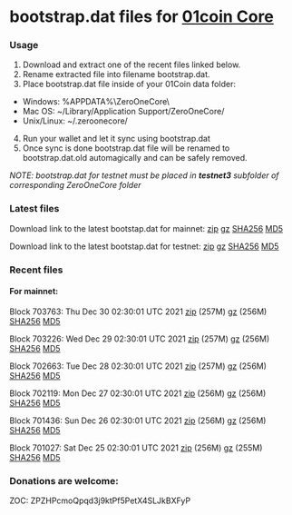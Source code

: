 # bootstrap.dat files for [01coin Core](https://01coin.io)

### Usage

1. Download and extract one of the recent files linked below.
2. Rename extracted file into filename bootstrap.dat.
3. Place bootstrap.dat file inside of your 01Coin data folder:
 - Windows: %APPDATA%\ZeroOneCore\
 - Mac OS: ~/Library/Application Support/ZeroOneCore/
 - Unix/Linux: ~/.zeroonecore/
4. Run your wallet and let it sync using bootstrap.dat
5. Once sync is done bootstrap.dat file will be renamed to bootstrap.dat.old automagically and can be safely removed.

_NOTE: bootstrap.dat for testnet must be placed in **testnet3** subfolder of corresponding ZeroOneCore folder_

### Latest files
Download link to the latest bootstap.dat for mainnet: [zip](https://files.01coin.io/mainnet/bootstrap.dat.zip) [gz](https://files.01coin.io/mainnet/bootstrap.dat.tar.gz) [SHA256](https://files.01coin.io/mainnet/sha256.txt) [MD5](https://files.01coin.io/mainnet/md5.txt)

Download link to the latest bootstap.dat for testnet: [zip](https://files.01coin.io/testnet/bootstrap.dat.zip) [gz](https://files.01coin.io/testnet/bootstrap.dat.tar.gz) [SHA256](https://files.01coin.io/testnet/sha256.txt) [MD5](https://files.01coin.io/testnet/md5.txt)

### Recent files

#### For mainnet:

Block 703763: Thu Dec 30 02:30:01 UTC 2021 [zip](https://files.01coin.io/mainnet/2021-12-30/bootstrap.dat.zip) (257M) [gz](https://files.01coin.io/mainnet/2021-12-30/bootstrap.dat.tar.gz) (256M) [SHA256](https://files.01coin.io/mainnet/2021-12-30/sha256.txt) [MD5](https://files.01coin.io/mainnet/2021-12-30/md5.txt)

Block 703226: Wed Dec 29 02:30:01 UTC 2021 [zip](https://files.01coin.io/mainnet/2021-12-29/bootstrap.dat.zip) (257M) [gz](https://files.01coin.io/mainnet/2021-12-29/bootstrap.dat.tar.gz) (256M) [SHA256](https://files.01coin.io/mainnet/2021-12-29/sha256.txt) [MD5](https://files.01coin.io/mainnet/2021-12-29/md5.txt)

Block 702663: Tue Dec 28 02:30:01 UTC 2021 [zip](https://files.01coin.io/mainnet/2021-12-28/bootstrap.dat.zip) (257M) [gz](https://files.01coin.io/mainnet/2021-12-28/bootstrap.dat.tar.gz) (256M) [SHA256](https://files.01coin.io/mainnet/2021-12-28/sha256.txt) [MD5](https://files.01coin.io/mainnet/2021-12-28/md5.txt)

Block 702119: Mon Dec 27 02:30:01 UTC 2021 [zip](https://files.01coin.io/mainnet/2021-12-27/bootstrap.dat.zip) (256M) [gz](https://files.01coin.io/mainnet/2021-12-27/bootstrap.dat.tar.gz) (256M) [SHA256](https://files.01coin.io/mainnet/2021-12-27/sha256.txt) [MD5](https://files.01coin.io/mainnet/2021-12-27/md5.txt)

Block 701436: Sun Dec 26 02:30:01 UTC 2021 [zip](https://files.01coin.io/mainnet/2021-12-26/bootstrap.dat.zip) (256M) [gz](https://files.01coin.io/mainnet/2021-12-26/bootstrap.dat.tar.gz) (256M) [SHA256](https://files.01coin.io/mainnet/2021-12-26/sha256.txt) [MD5](https://files.01coin.io/mainnet/2021-12-26/md5.txt)

Block 701027: Sat Dec 25 02:30:01 UTC 2021 [zip](https://files.01coin.io/mainnet/2021-12-25/bootstrap.dat.zip) (256M) [gz](https://files.01coin.io/mainnet/2021-12-25/bootstrap.dat.tar.gz) (255M) [SHA256](https://files.01coin.io/mainnet/2021-12-25/sha256.txt) [MD5](https://files.01coin.io/mainnet/2021-12-25/md5.txt)


### Donations are welcome:

ZOC: ZPZHPcmoQpqd3j9ktPf5PetX4SLJkBXFyP
